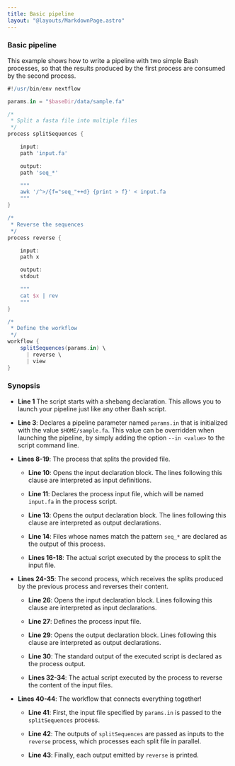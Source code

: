 ```yaml
---
title: Basic pipeline
layout: "@layouts/MarkdownPage.astro"
---
```


<div class="blg-summary example">
<h3>Basic pipeline</h3>

<p class="text-muted" >
    This example shows how to write a pipeline with two simple Bash processes, so that the results produced by the first process are consumed by the second process.
</p>

```groovy
#!/usr/bin/env nextflow

params.in = "$baseDir/data/sample.fa"

/*
 * Split a fasta file into multiple files
 */
process splitSequences {

    input:
    path 'input.fa'

    output:
    path 'seq_*'

    """
    awk '/^>/{f="seq_"++d} {print > f}' < input.fa
    """
}

/*
 * Reverse the sequences
 */
process reverse {

    input:
    path x

    output:
    stdout

    """
    cat $x | rev
    """
}

/*
 * Define the workflow
 */
workflow {
    splitSequences(params.in) \
      | reverse \
      | view
}
```

</div>

### Synopsis

- **Line 1** The script starts with a shebang declaration. This allows you to launch your pipeline just like any other Bash script.

- **Line 3**: Declares a pipeline parameter named `params.in` that is initialized with the value `$HOME/sample.fa`. This value can be overridden when launching the pipeline, by simply adding the option `--in <value>` to the script command line.

- **Lines 8-19**: The process that splits the provided file.

  - **Line 10**: Opens the input declaration block. The lines following this clause are interpreted as input definitions.

  - **Line 11**: Declares the process input file, which will be named `input.fa` in the process script.

  - **Line 13**: Opens the output declaration block. The lines following this clause are interpreted as output declarations.

  - **Line 14**: Files whose names match the pattern `seq_*` are declared as the output of this process.

  - **Lines 16-18**: The actual script executed by the process to split the input file.

- **Lines 24-35**: The second process, which receives the splits produced by the
  previous process and reverses their content.

  - **Line 26**: Opens the input declaration block. Lines following this clause are
    interpreted as input declarations.

  - **Line 27**: Defines the process input file.

  - **Line 29**: Opens the output declaration block. Lines following this clause are
    interpreted as output declarations.

  - **Line 30**: The standard output of the executed script is declared as the process
    output.

  - **Lines 32-34**: The actual script executed by the process to reverse the content of the input files.

- **Lines 40-44**: The workflow that connects everything together!

  - **Line 41**: First, the input file specified by `params.in` is passed to the `splitSequences` process.

  - **Line 42**: The outputs of `splitSequences` are passed as inputs to the `reverse` process, which processes each split file in parallel.

  - **Line 43**: Finally, each output emitted by `reverse` is printed.
